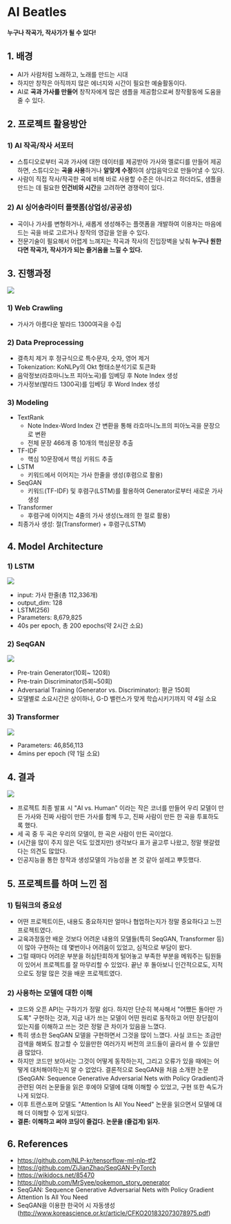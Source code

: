 # AI Beatles
#### 누구나 작곡가, 작사가가 될 수 있다! 



## 1. 배경
- AI가 사람처럼 노래하고, 노래를 만드는 시대
- 하지만 창작은 아직까지 많은 에너지와 시간이 필요한 예술활동이다.
- AI로 **곡과 가사를 만들어** 창작자에게 많은 샘플을 제공함으로써 창작활동에 도움을 줄 수 있다.


## 2. 프로젝트 활용방안

### 1) AI 작곡/작사 서포터
- 스튜디오로부터 곡과 가사에 대한 데이터를 제공받아 가사와 멜로디를 만들어 제공하면, 스튜디오는 **곡을 사용**하거나 **알맞게 수정**하여 상업음악으로 만들어낼 수 있다.
- 사람이 직접 작사/작곡한 곡에 비해 바로 사용할 수준은 아니라고 하더라도, 샘플을 만드는 데 필요한 **인건비와 시간**을 고려하면 경쟁력이 있다.

### 2) AI 싱어송라이터 플랫폼(상업성/공공성)
- 곡이나 가사를 변형하거나, 새롭게 생성해주는 플랫폼을 개발하여 이용자는 마음에 드는 곡을 바로 고르거나 창작의 영감을 얻을 수 있다.
- 전문기술이 필요해서 어렵게 느껴지는 작곡과 작사의 진입장벽을 낮춰 **누구나 원한다면 작곡가, 작사가가 되는 즐거움을 느낄 수 있다.**


## 3. 진행과정

<img src = "https://github.com/winterconnect/Project_AI_Song_Generation/blob/main/img/flowmap.png?raw=true">

### 1) Web Crawling
- 가사가 아름다운 발라드 1300여곡을 수집

### 2) Data Preprocessing
- 결측치 제거 후 정규식으로 특수문자, 숫자, 영어 제거
- Tokenization: KoNLPy의 Okt 형태소분석기로 토큰화
- 음악정보(라흐마니노프 피아노곡)를 임베딩 후 Note Index 생성
- 가사정보(발라드 1300곡)를 임베딩 후 Word Index 생성

### 3) Modeling
- TextRank
  - Note Index-Word Index 간 변환을 통해 라흐마니노프의 피아노곡을 문장으로 변환
  - 전체 문장 466개 중 10개의 핵심문장 추출
- TF-IDF
  - 핵심 10문장에서 핵심 키워드 추출
- LSTM
  - 키워드에서 이어지는 가사 한줄을 생성(후렴으로 활용)
- SeqGAN
  - 키워드(TF-IDF) 및 후렴구(LSTM)를 활용하여 Generator로부터 새로운 가사 생성
- Transformer
  - 후렴구에 이어지는 4줄의 가사 생성(노래의 한 절로 활용)
- 최종가사 생성: 절(Transformer) + 후렴구(LSTM)


## 4. Model Architecture

### 1) LSTM

<img src ="https://github.com/winterconnect/Project_AI_Song_Generation/blob/main/img/LSTM.png?raw=true">

- input: 가사 한줄(총 112,336개)
- output_dim: 128
- LSTM(256)
- Parameters: 8,679,825 
- 40s per epoch, 총 200 epochs(약 2시간 소요)


### 2) SeqGAN

<img src = "https://github.com/winterconnect/Project_AI_Song_Generation/blob/main/img/SeqGAN.png?raw=true">

- Pre-train Generator(10회~ 120회)
- Pre-train Discriminator(5회~50회)
- Adversarial Training (Generator vs. Discriminator): 평균 150회
- 모델별로 소요시간은 상이하나, G-D 밸런스가 맞게 학습시키기까지 약 4일 소요


### 3) Transformer

<img src = "https://github.com/winterconnect/Project_AI_Song_Generation/blob/main/img/Transformer.png?raw=true">

- Parameters: 46,856,113
- 4mins per epoch (약 1일 소요)



## 4. 결과

<img src ="https://github.com/winterconnect/Project_AI_Song_Generation/blob/main/img/output.png?raw=true">

- 프로젝트 최종 발표 시 "AI vs. Human" 이라는 작은 코너를 만들어 우리 모델이 만든 가사와 진짜 사람이 만든 가사를 함께 두고, 진짜 사람이 만든 한 곡을 투표하도록 했다.
- 세 곡 중 두 곡은 우리의 모델이, 한 곡은 사람이 만든 곡이었다.
- (시간을 많이 주지 않은 덕도 있겠지만) 생각보다 표가 골고루 나왔고, 정말 헷갈렸다는 의견도 많았다.
- 인공지능을 통한 창작과 생성모델의 가능성을 본 것 같아 설레고 뿌듯했다.


## 5. 프로젝트를 하며 느낀 점

### 1) 팀워크의 중요성
- 어떤 프로젝트이든, 내용도 중요하지만 얼마나 협업하는지가 정말 중요하다고 느낀 프로젝트였다.
- 교육과정동안 배운 것보다 어려운 내용의 모델들(특히 SeqGAN, Transformer 등)이 많아 구현하는 데 몇번이나 어려움이 있었고, 심적으로 부담이 왔다.
- 그럴 때마다 어려운 부분을 허심탄회하게 털어놓고 부족한 부분을 메워주는 팀원들이 있어서 프로젝트를 잘 마무리할 수 있었다. 끝난 후 돌아보니 인간적으로도, 지적으로도 정말 많은 것을 배운 프로젝트였다.

### 2) 사용하는 모델에 대한 이해
- 코드와 오픈 API는 구하기가 정말 쉽다. 하지만 단순히 복사해서 "어쨌든 돌아만 가도록" 구현하는 것과, 지금 내가 쓰는 모델이 어떤 원리로 동작하고 어떤 장단점이 있는지를 이해하고 쓰는 것은 정말 큰 차이가 있음을 느꼈다.
- 특히 생소한 SeqGAN 모델을 구현하면서 그것을 많이 느꼈다. 사실 코드는 조금만 검색을 해봐도 참고할 수 있을만한 여러가지 버전의 코드들이 골라서 쓸 수 있을만큼 많았다.
- 하지만 코드만 보아서는 그것이 어떻게 동작하는지, 그리고 오류가 있을 때에는 어떻게 대처해야하는지 알 수 없었다. 결론적으로 SeqGAN을 처음 소개한 논문(SeqGAN: Sequence Generative Adversarial Nets with Policy Gradient)과 관련된 여러 논문들을 읽은 후에야 모델에 대해 이해할 수 있었고, 구현 또한 속도가 나게 되었다.
- 이후 트랜스포머 모델도 "Attention Is All You Need" 논문을 읽으면서 모델에 대해 더 이해할 수 있게 되었다. 
- **결론: 이해하고 써야 코딩이 즐겁다. 논문을 (즐겁게) 읽자.**


## 6. References

- https://github.com/NLP-kr/tensorflow-ml-nlp-tf2
- https://github.com/ZiJianZhao/SeqGAN-PyTorch
- https://wikidocs.net/85470
- https://github.com/MrSyee/pokemon_story_generator
- SeqGAN: Sequence Generative Adversarial Nets with Policy Gradient
- Attention Is All You Need
- SeqGAN을 이용한 한국어 시 자동생성(http://www.koreascience.or.kr/article/CFKO201832073078975.pdf)

